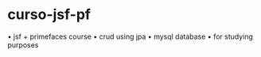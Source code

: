 # curso-jsf-pf

• jsf + primefaces course
• crud using jpa
• mysql database
• for studying purposes
